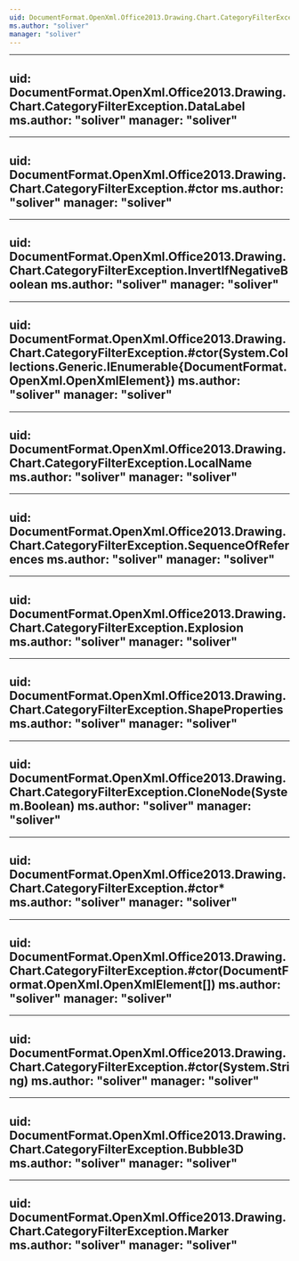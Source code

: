 ```yaml
---
uid: DocumentFormat.OpenXml.Office2013.Drawing.Chart.CategoryFilterException
ms.author: "soliver"
manager: "soliver"
---
```


---
uid: DocumentFormat.OpenXml.Office2013.Drawing.Chart.CategoryFilterException.DataLabel
ms.author: "soliver"
manager: "soliver"
---

---
uid: DocumentFormat.OpenXml.Office2013.Drawing.Chart.CategoryFilterException.#ctor
ms.author: "soliver"
manager: "soliver"
---

---
uid: DocumentFormat.OpenXml.Office2013.Drawing.Chart.CategoryFilterException.InvertIfNegativeBoolean
ms.author: "soliver"
manager: "soliver"
---

---
uid: DocumentFormat.OpenXml.Office2013.Drawing.Chart.CategoryFilterException.#ctor(System.Collections.Generic.IEnumerable{DocumentFormat.OpenXml.OpenXmlElement})
ms.author: "soliver"
manager: "soliver"
---

---
uid: DocumentFormat.OpenXml.Office2013.Drawing.Chart.CategoryFilterException.LocalName
ms.author: "soliver"
manager: "soliver"
---

---
uid: DocumentFormat.OpenXml.Office2013.Drawing.Chart.CategoryFilterException.SequenceOfReferences
ms.author: "soliver"
manager: "soliver"
---

---
uid: DocumentFormat.OpenXml.Office2013.Drawing.Chart.CategoryFilterException.Explosion
ms.author: "soliver"
manager: "soliver"
---

---
uid: DocumentFormat.OpenXml.Office2013.Drawing.Chart.CategoryFilterException.ShapeProperties
ms.author: "soliver"
manager: "soliver"
---

---
uid: DocumentFormat.OpenXml.Office2013.Drawing.Chart.CategoryFilterException.CloneNode(System.Boolean)
ms.author: "soliver"
manager: "soliver"
---

---
uid: DocumentFormat.OpenXml.Office2013.Drawing.Chart.CategoryFilterException.#ctor*
ms.author: "soliver"
manager: "soliver"
---

---
uid: DocumentFormat.OpenXml.Office2013.Drawing.Chart.CategoryFilterException.#ctor(DocumentFormat.OpenXml.OpenXmlElement[])
ms.author: "soliver"
manager: "soliver"
---

---
uid: DocumentFormat.OpenXml.Office2013.Drawing.Chart.CategoryFilterException.#ctor(System.String)
ms.author: "soliver"
manager: "soliver"
---

---
uid: DocumentFormat.OpenXml.Office2013.Drawing.Chart.CategoryFilterException.Bubble3D
ms.author: "soliver"
manager: "soliver"
---

---
uid: DocumentFormat.OpenXml.Office2013.Drawing.Chart.CategoryFilterException.Marker
ms.author: "soliver"
manager: "soliver"
---
